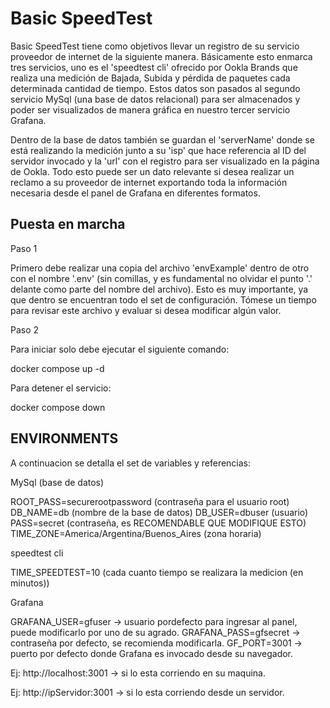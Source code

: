 # Basic SpeedTest


Basic SpeedTest tiene como objetivos llevar un registro de su servicio proveedor de internet de la siguiente
manera. Básicamente esto enmarca tres servicios, uno es el 'speedtest cli' ofrecido por Ookla Brands que
realiza una medición de Bajada, Subida y pérdida de paquetes cada determinada cantidad de tiempo. Estos datos
son pasados al segundo servicio MySql (una base de datos relacional) para ser almacenados y poder
ser visualizados de manera gráfica en nuestro tercer servicio Grafana.

Dentro de la base de datos también se guardan el 'serverName' donde se está realizando la medición junto
a su 'isp' que hace referencia al ID del servidor invocado y la 'url' con el registro para ser visualizado
en la página de Ookla. Todo esto puede ser un dato relevante si desea realizar un reclamo a su proveedor
de internet exportando toda la información necesaria desde el panel de Grafana en diferentes formatos.






## Puesta en marcha

Paso 1

Primero debe realizar una copia del archivo 'envExample' dentro de otro con el nombre '.env' (sin comillas, y
es fundamental no olvidar el punto '.' delante como parte del nombre del archivo). Esto es muy importante, ya
que dentro se encuentran todo el set de configuración. Tómese un tiempo para revisar este archivo y evaluar
si desea modificar algún valor.



Paso 2

Para iniciar solo debe ejecutar el siguiente comando:

docker compose up -d

Para detener el servicio:

docker compose down



## ENVIRONMENTS

A continuacion se detalla el set de variables y referencias:

MySql (base de datos)

ROOT_PASS=securerootpassword (contraseña para el usuario root)
DB_NAME=db (nombre de la base de datos)
DB_USER=dbuser (usuario)
PASS=secret (contraseña, es RECOMENDABLE QUE MODIFIQUE ESTO)
TIME_ZONE=America/Argentina/Buenos_Aires (zona horaria)



speedtest cli

TIME_SPEEDTEST=10 (cada cuanto tiempo se realizara la medicion (en minutos))



Grafana

GRAFANA_USER=gfuser -> usuario pordefecto para ingresar al panel, puede modificarlo por uno de su agrado.
GRAFANA_PASS=gfsecret -> contraseña por defecto, se recomienda modificarla.
GF_PORT=3001 -> puerto por defecto donde Grafana es invocado desde su navegador. 

Ej: http://localhost:3001 -> si lo esta corriendo en su maquina.

Ej: http://ipServidor:3001 -> si lo esta corriendo desde un servidor.

